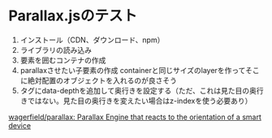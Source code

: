 # Parallax.jsのテスト

1. インストール（CDN、ダウンロード、npm）
1. ライブラリの読み込み
1. 要素を囲むコンテナの作成
1. parallaxさせたい子要素の作成
	containerと同じサイズのlayerを作ってそこに絶対配置のオブジェクトを入れるのが良さそう
1. タグにdata-depthを追加して奥行きを設定する（ただ、これは見た目の奥行きではない。見た目の奥行きを変えたい場合はz-indexを使う必要あり）

[wagerfield/parallax: Parallax Engine that reacts to the orientation of a smart device](https://github.com/wagerfield/parallax)